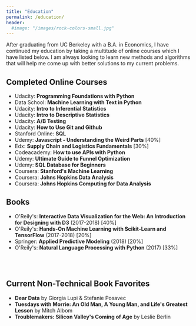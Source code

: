 ```yaml
---
title: "Education"
permalink: /education/
header:
  #image: "/images/rock-colors-small.jpg"
---
```


After graduating from UC Berkeley with a B.A. in Economics, I have continued my education by taking a multitude of online courses which I have listed below. I am always looking to learn new methods and algorithms that will help me come up with better solutions to my current problems.

## Completed Online Courses
- Udacity: **Programming Foundations with Python**
- Data School: **Machine Learning with Text in Python**
- Udacity: **Intro to Inferential Statistics** 
- Udacity: **Intro to Descriptive Statistics** 
- Udacity: **A/B Testing**
- Udacity: **How to Use Git and Github** 
- Stanford Online: **SQL** 
- Udemy: **Javascript - Understanding the Weird Parts**  [40%]
- Edx: **Supply Chain and Logistics Fundamentals**  [30%]
- Codeacademy: **How to use APIs with Python** 
- Udemy: **Ultimate Guide to Funnel Optimization** 
- Udemy: **SQL Database for Beginners** 
- Coursera: **Stanford's Machine Learning** 
- Coursera: **Johns Hopkins Data Analysis** 
- Coursera: **Johns Hopkins Computing for Data Analysis** 

## Books
- O'Reily's: **Interactive Data Visualization for the Web: An Introduction for Designing with D3** (2017-2018)  [40%]
- O'Reily's: **Hands-On Machine Learning with Scikit-Learn and TensorFlow** (2017-2018) [20%]
- Springer: **Applied Predictive Modeling** (2018) [20%]
- O'Reily's: **Natural Language Processing with Python** (2017) [33%]

<br /><br />

## Current Non-Technical Book Favorites
- **Dear Data** by Giorgia Lupi & Stefanie Posavec
- **Tuesdays with Morrie: An Old Man, A Young Man, and Life's Greatest Lesson** by Mitch Albom
- **Troublemakers: Silicon Valley's Coming of Age** by Leslie Berlin

